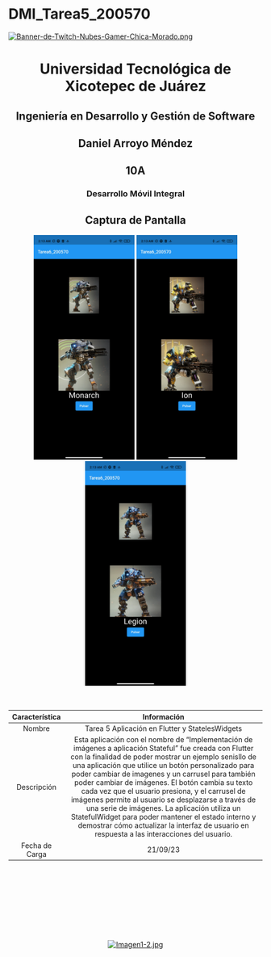 # DMI_Tarea5_200570

[![Banner-de-Twitch-Nubes-Gamer-Chica-Morado.png](https://i.postimg.cc/15q3LFXF/Banner-de-Twitch-Nubes-Gamer-Chica-Morado.png)](https://postimg.cc/MvzwBvyZ)

<div align="center">
  
# Universidad Tecnológica de Xicotepec de Juárez


## Ingeniería en Desarrollo y Gestión de Software
## Daniel Arroyo Méndez
## 10A
### Desarrollo Móvil Integral


## Captura de Pantalla
<p align="center">
  <img src="https://github.com/DanyWhizzBang/Tarea5_200570/blob/main/assets/a.jpg?raw=true" width="200" alt="Captura de Pantalla 1">
  <img src="https://github.com/DanyWhizzBang/Tarea5_200570/blob/main/assets/b.jpg?raw=true" width="200" alt="Captura de Pantalla 2">
  <img src="https://github.com/DanyWhizzBang/Tarea5_200570/blob/main/assets/c.jpg?raw=true" width="200" alt="Captura de Pantalla 3">
</p>



&nbsp;
&nbsp;


|  Característica |  Información |
| :------------: | :------------: |
| Nombre  |  Tarea 5 Aplicación en Flutter y StatelesWidgets |
| Descripción  | Esta aplicación con el nombre de “Implementación de imágenes a aplicación Stateful” fue creada con Flutter con la finalidad de poder mostrar un ejemplo senisllo de una aplicación que utilice un botón personalizado para poder cambiar de imagenes y un carrusel para también poder cambiar de imágenes. El botón cambia su texto cada vez que el usuario presiona, y el carrusel de imágenes permite al usuario se desplazarse a través de una serie de imágenes. La aplicación utiliza un StatefulWidget para poder mantener el estado interno y demostrar cómo actualizar la interfaz de usuario en respuesta a las interacciones del usuario.  |
|  Fecha de Carga | 21/09/23  |

&nbsp;
&nbsp;

&nbsp;
&nbsp;

<br>
<br>
<br>
<br>

[![Imagen1-2.jpg](https://i.postimg.cc/x1swjyVj/Imagen1-2.jpg)](https://postimg.cc/0zwWcSNh)



&nbsp;
&nbsp;
